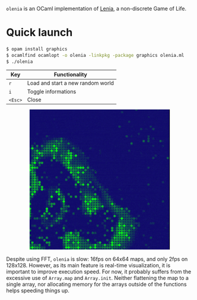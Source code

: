 `olenia` is an OCaml implementation of [Lenia](https://en.wikipedia.org/wiki/Lenia), a non-discrete Game of Life.

# Quick launch

```sh
$ opam install graphics
$ ocamlfind ocamlopt -o olenia -linkpkg -package graphics olenia.ml
$ ./olenia
```

| Key      | Functionality                              |
|----------|--------------------------------------------|
| `r`      | Load and start a new random world          |
| `i`      | Toggle informations                        |
| `<Esc>`  | Close                                      |


<p align="center">
<img src="https://raw.githubusercontent.com/dougy147/olenia/master/sample.gif" width="75%" />
</p>

Despite using FFT, `olenia` is slow: 16fps on 64x64 maps, and only 2fps on 128x128.
However, as its main feature is real-time visualization, it is important to improve execution speed.
For now, it probably suffers from the excessive use of `Array.map` and `Array.init`. 
Neither flattening the map to a single array, nor allocating memory for the arrays outside of the functions helps speeding things up.

